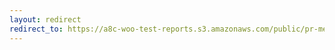 ```yaml
---
layout: redirect
redirect_to: https://a8c-woo-test-reports.s3.amazonaws.com/public/pr-merge/44720/api/index.html
---
```

